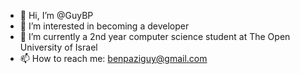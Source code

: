 - 👋 Hi, I’m @GuyBP
- 👀 I’m interested in becoming a developer
- 🌱 I’m currently a 2nd year computer science student at The Open University of Israel
- 📫 How to reach me: benpaziguy@gmail.com

<!---
GuyBP/GuyBP is a ✨ special ✨ repository because its `README.md` (this file) appears on your GitHub profile.
You can click the Preview link to take a look at your changes.
--->

